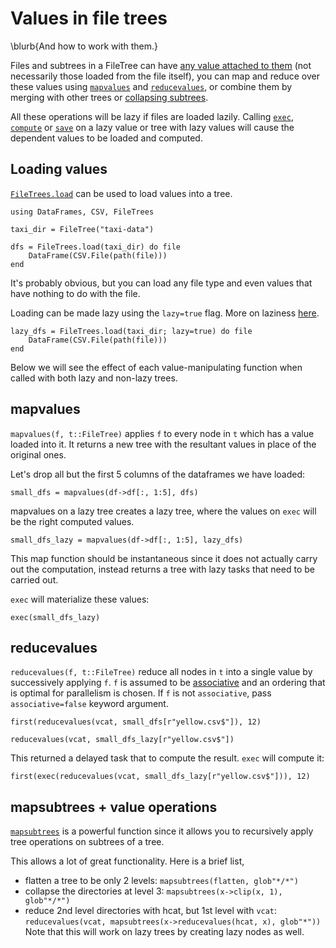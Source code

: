 
# Values in file trees

\blurb{And how to work with them.}

Files and subtrees in a FileTree can have [any value attached to them](#loading-values) (not necessarily those loaded from the file itself), you can map and reduce over these values using [`mapvalues`](#mapvalues) and [`reducevalues`](#reducevalues), or combine them by merging with other trees or [collapsing subtrees](#mapsubtrees_value_operations).

All these operations will be lazy if files are loaded lazily. Calling [`exec`](/api/#exec), [`compute`](/api/#compute) or [`save`](/api/#save) on a lazy value or tree with lazy values will cause the dependent values to be loaded and computed.

## Loading values

[`FileTrees.load`](/api/#load) can be used to load values into a tree.

```julia:dir1
using DataFrames, CSV, FileTrees

taxi_dir = FileTree("taxi-data")

dfs = FileTrees.load(taxi_dir) do file
    DataFrame(CSV.File(path(file)))
end
```

It's probably obvious, but you can load any file type and even values that have nothing to do with the file.

Loading can be made lazy using the `lazy=true` flag. More on laziness [here](/lazy-parallel/).
```julia:dir1
lazy_dfs = FileTrees.load(taxi_dir; lazy=true) do file
    DataFrame(CSV.File(path(file)))
end
```
Below we will see the effect of each value-manipulating function when called with both lazy and non-lazy trees.

## mapvalues

`mapvalues(f, t::FileTree)` applies `f` to every node in `t` which has a value loaded into it. It returns a new tree with the resultant values in place of the original ones.

Let's drop all but the first 5 columns of the dataframes we have loaded:
```julia:dir1
small_dfs = mapvalues(df->df[:, 1:5], dfs)
```

mapvalues on a lazy tree creates a lazy tree, where the values on `exec` will be the right computed values.
```julia:dir1
small_dfs_lazy = mapvalues(df->df[:, 1:5], lazy_dfs)
```
This map function should be instantaneous since it does not actually carry out the computation, instead returns a tree with lazy tasks that need to be carried out.

`exec` will materialize these values:

```julia:dir1
exec(small_dfs_lazy)
```
## reducevalues

`reducevalues(f, t::FileTree)` reduce all nodes in `t` into a single value by successively applying `f`. `f` is assumed to be [associative](https://en.wikipedia.org/wiki/Associative_property) and an ordering that is optimal for parallelism is chosen. If `f` is not `associative`, pass `associative=false` keyword argument.

```julia:dir1
first(reducevalues(vcat, small_dfs[r"yellow.csv$"]), 12)
```
```julia:dir1
reducevalues(vcat, small_dfs_lazy[r"yellow.csv$"])
```

This returned a delayed task that to compute the result. `exec` will compute it:

```julia:dir1
first(exec(reducevalues(vcat, small_dfs_lazy[r"yellow.csv$"])), 12)
```

## mapsubtrees + value operations

[`mapsubtrees`](/api/#mapsubtrees) is a powerful function since it allows you to recursively apply tree operations on subtrees of a tree.

This allows a lot of great functionality. Here is a brief list,

- flatten a tree to be only 2 levels:
    `mapsubtrees(flatten, glob"*/*")`
- collapse the directories at level 3:
    `mapsubtrees(x->clip(x, 1), glob"*/*")`
- reduce 2nd level directories with hcat, but 1st level with `vcat`:
    `reducevalues(vcat, mapsubtrees(x->reducevalues(hcat, x), glob"*"))`
  Note that this will work on lazy trees by creating lazy nodes as well.
